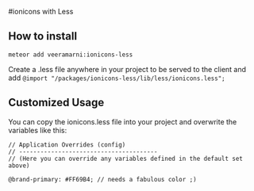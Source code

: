 #ionicons  with Less

## How to install

`meteor add veeramarni:ionicons-less`

Create a .less file anywhere in your project to be served to the client and add `@import "/packages/ionicons-less/lib/less/ionicons.less";`

## Customized Usage

You can copy the ionicons.less file into your project and overwrite the variables like this:
```
// Application Overrides (config)
// ---------------------------------------
// (Here you can override any variables defined in the default set above)

@brand-primary: #FF69B4; // needs a fabulous color ;)

```

